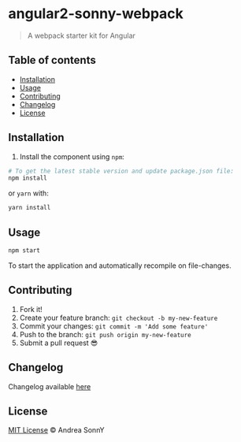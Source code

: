 # angular2-sonny-webpack

> A webpack starter kit for Angular

## Table of contents

*   [Installation](#installation)
*   [Usage](#usage)
*   [Contributing](#contributing)
*   [Changelog](#changelog)
*   [License](#license)

## Installation

1. Install the component using `npm`:

```bash
# To get the latest stable version and update package.json file:
npm install
```

or `yarn` with:

```bash
yarn install
```

## Usage

```bash
npm start
```

To start the application and automatically recompile on file-changes.

## Contributing

1.  Fork it!
2.  Create your feature branch: `git checkout -b my-new-feature`
3.  Commit your changes: `git commit -m 'Add some feature'`
4.  Push to the branch: `git push origin my-new-feature`
5.  Submit a pull request :sunglasses:

## Changelog

Changelog available [here](https://github.com/andreasonny83/angular2-sonny-webpack/blob/master/CHANGELOG.md)

## License

[MIT License](https://github.com/andreasonny83/angular2-sonny-webpack/blob/master/LICENSE) © Andrea SonnY
